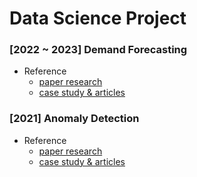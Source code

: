 # Data Science Project
  




### [2022 ~ 2023] Demand Forecasting
- Reference 
    - [paper research](https://github.com/DasomKang/paper-reviews/tree/main/Demand%20Forecasting)
    - [case study & articles](https://github.com/DasomKang/Data-Science-Project/blob/242df754ee9ef2a793bb856116fe4998ba62194a/2022%20Demand%20Forecasting/reference/case%20study.md)
    




### [2021] Anomaly Detection
- Reference 
    - [paper research](https://github.com/users/DasomKang/projects/1)
    - [case study & articles](https://github.com/DasomKang/Data-Science-Project/blob/main/2021%20Anomaly%20Detection/Reference.md)


